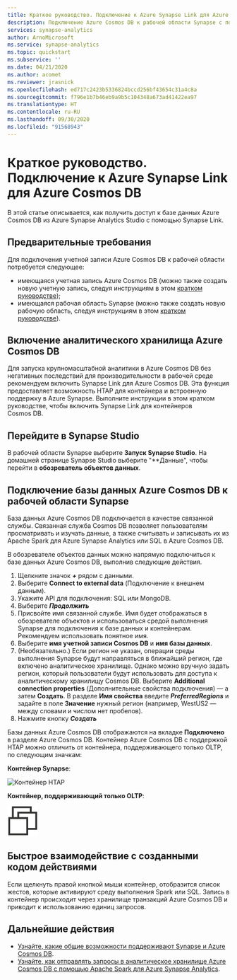 ```yaml
---
title: Краткое руководство. Подключение к Azure Synapse Link для Azure Cosmos DB
description: Подключение Azure Cosmos DB к рабочей области Synapse с помощью Synapse Link
services: synapse-analytics
author: ArnoMicrosoft
ms.service: synapse-analytics
ms.topic: quickstart
ms.subservice: ''
ms.date: 04/21/2020
ms.author: acomet
ms.reviewer: jrasnick
ms.openlocfilehash: ed717c2423b5336824bccd256bf43654c31a4c8a
ms.sourcegitcommit: f796e1b7b46eb9a9b5c104348a673ad41422ea97
ms.translationtype: HT
ms.contentlocale: ru-RU
ms.lasthandoff: 09/30/2020
ms.locfileid: "91568943"
---
```

# <a name="quickstart-connect-to-azure-synapse-link-for-azure-cosmos-db"></a>Краткое руководство. Подключение к Azure Synapse Link для Azure Cosmos DB

В этой статье описывается, как получить доступ к базе данных Azure Cosmos DB из Azure Synapse Analytics Studio с помощью Synapse Link. 

## <a name="prerequisites"></a>Предварительные требования

Для подключения учетной записи Azure Cosmos DB к рабочей области потребуется следующее:

* имеющаяся учетная запись Azure Cosmos DB (можно также создать новую учетную запись, следуя инструкциям в этом [кратком руководстве](https://docs.microsoft.com/azure/cosmos-db/how-to-manage-database-account));
* имеющаяся рабочая область Synapse (можно также создать новую рабочую область, следуя инструкциям в этом [кратком руководстве](https://docs.microsoft.com/azure/synapse-analytics/quickstart-create-workspace)). 

## <a name="enable-azure-cosmos-db-analytical-store"></a>Включение аналитического хранилища Azure Cosmos DB

Для запуска крупномасштабной аналитики в Azure Cosmos DB без негативных последствий для производительности в рабочей среде рекомендуем включить Synapse Link для Azure Cosmos DB. Эта функция предоставляет возможность HTAP для контейнера и встроенную поддержку в Azure Synapse. Выполните инструкции в этом кратком руководстве, чтобы включить Synapse Link для контейнеров Cosmos DB.

## <a name="navigate-to-synapse-studio"></a>Перейдите в Synapse Studio

В рабочей области Synapse выберите **Запуск Synapse Studio**. На домашней странице Synapse Studio выберите "**Данные", чтобы перейти в **обозреватель объектов данных**.

## <a name="connect-an-azure-cosmos-db-database-to-a-synapse-workspace"></a>Подключение базы данных Azure Cosmos DB к рабочей области Synapse

База данных Azure Cosmos DB подключается в качестве связанной службы. Связанная служба Cosmos DB позволяет пользователям просматривать и изучать данные, а также считывать и записывать их из Apache Spark для Azure Synapse Analytics или SQL в Azure Cosmos DB.

В обозревателе объектов данных можно напрямую подключиться к базе данных Azure Cosmos DB, выполнив следующие действия.

1. Щелкните значок ***+*** рядом с данными.
2. Выберите **Connect to external data** (Подключение к внешнем данным).
3. Укажите API для подключения: SQL или MongoDB.
4. Выберите ***Продолжить***
5. Присвойте имя связанной службе. Имя будет отображаться в обозревателе объектов и использоваться средой выполнения Synapse для подключения к базе данных и контейнерам. Рекомендуем использовать понятное имя.
6. Выберите **имя учетной записи Cosmos DB** и **имя базы данных**.
7. (Необязательно.) Если регион не указан, операции среды выполнения Synapse будут направляться в ближайший регион, где включено аналитическое хранилище. Однако можно вручную задать регион, который пользователи будут использовать для доступа к аналитическому хранилищу Cosmos DB. Выберите **Additional connection properties** (Дополнительные свойства подключения) — а затем **Создать**. В разделе **Имя свойства** введите ***PreferredRegions*** и задайте в поле **Значение** нужный регион (например, WestUS2 — между словами и числом нет пробелов).
8. Нажмите кнопку ***Создать***

Базы данных Azure Cosmos DB отображаются на вкладке **Подключено** в разделе Azure Cosmos DB. Контейнер Azure Cosmos DB с поддержкой HTAP можно отличить от контейнера, поддерживающего только OLTP, по следующим значкам:

**Контейнер Synapse**:

![Контейнер HTAP](./media/quickstart-connect-synapse-link-cosmosdb/htap-container.png)

**Контейнер, поддерживающий только OLTP**:

![Контейнер OLTP](./media/quickstart-connect-synapse-link-cosmosdb/oltp-container.png)

## <a name="quickly-interact-with-code-generated-actions"></a>Быстрое взаимодействие с созданными кодом действиями

Если щелкнуть правой кнопкой мыши контейнер, отобразится список жестов, которые активируют среду выполнения Spark или SQL. Запись в контейнер происходит через хранилище транзакций Azure Cosmos DB и приводит к использованию единиц запросов.  

## <a name="next-steps"></a>Дальнейшие действия

* [Узнайте, какие общие возможности поддерживают Synapse и Azure Cosmos DB](./synapse-link/concept-synapse-link-cosmos-db-support.md).
* [Узнайте, как отправлять запросы в аналитическое хранилище Azure Cosmos DB с помощью Apache Spark для Azure Synapse Analytics](synapse-link/how-to-query-analytical-store-spark.md).